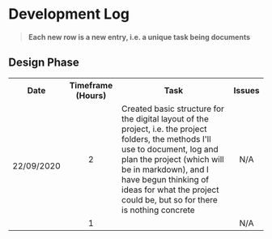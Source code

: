 # Development Log

>#### Each new row is a new entry, i.e. a unique task being documents

## Design Phase

<table style="width:100%;">
    <tr>
        <th>Date</th>
        <th>Timeframe (Hours)</th>
        <th>Task</th>
        <th>Issues</th>
    </tr>
    <tr>
        <td rowspan="2">22/09/2020</td>
        <td style="text-align:center">2</td>
        <td>Created basic structure for the digital layout of the project, i.e. the project folders, the methods I'll use to document, log and plan the project (which will be in markdown), and I have begun thinking of ideas for what the project could be, but so for there is nothing concrete</td>
        <td style="text-align:center">N/A</td>
    </tr>
    <tr>
        <td style="text-align:center">1</td>
        <td></td>
        <td style="text-align:center">N/A</td>
    </tr>
</table>
